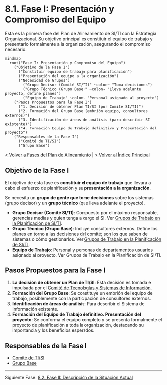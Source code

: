 # 8.1. Fase I: Presentación y Compromiso del Equipo

Esta es la primera fase del Plan de Alineamiento de SI/TI con la Estrategia Organizacional. Su objetivo principal es constituir el equipo de trabajo y presentarlo formalmente a la organización, asegurando el compromiso necesario.

```mermaid
mindmap
  root("Fase I: Presentación y Compromiso del Equipo")
    ("Objetivo de la Fase I")
      ("Constituir equipo de trabajo para planificación")
      ("Presentación del equipo a la organización")
      ("Necesidad de Grupos")
        ("Grupo Decisor (Comité SI/TI)" ~colon~ "Toma decisiones")
        ("Grupo Técnico (Grupo Base)" ~colon~ "Lleva adelante proyecto, define planes")
        ("Equipo de Trabajo" ~colon~ "Personal asignado al proyecto")
    ("Pasos Propuestos para la Fase I")
      ("1. Decisión de obtener Plan TI/SI (por Comité SI/TI)")
      ("2. Formación del Grupo Base (embrión equipo, consultores externos)")
      ("3. Identificación de áreas de análisis (para describir SI existente)")
      ("4. Formación Equipo de Trabajo definitivo y Presentación del proyecto")
    ("Responsables de la Fase I")
      ("Comité de TI/SI")
      ("Grupo Base")
```

[< Volver a Fases del Plan de Alineamiento](./08_Fases_Plan_Alineamiento.md) | [< Volver al Índice Principal](./00_Indice_SI_TI.md)

## Objetivo de la Fase I

El objetivo de esta fase es **constituir el equipo de trabajo** que llevará a cabo el esfuerzo de planificación y su **presentación a la organización**.

Se necesita un **grupo de gente que tome decisiones** sobre los sistemas (grupo decisor) y un **grupo técnico** (que lleva adelante el proyecto).

*   **Grupo Decisor (Comité SI/TI)**: Compuesto por el máximo responsable, gerencias medias y quien tenga a cargo el SI. Ver [Grupos de Trabajo en la Planificación de SI/TI](./07_Grupos_Trabajo_Planificacion.md#1-comité-de-tecnologías-y-sistemas-de-información-comité-de-siti).
*   **Grupo Técnico (Grupo Base)**: Incluye consultores externos. Define los planes en torno a las decisiones del comité; son los que saben de sistemas o cómo gestionarlos. Ver [Grupos de Trabajo en la Planificación de SI/TI](./07_Grupos_Trabajo_Planificacion.md#3-grupo-base).
*   **Equipo de Trabajo**: Personal y personas de departamentos usuarios asignado al proyecto. Ver [Grupos de Trabajo en la Planificación de SI/TI](./07_Grupos_Trabajo_Planificacion.md#2-equipo-de-trabajo).

## Pasos Propuestos para la Fase I

1.  **La decisión de obtener un Plan de TI/SI**: Esta decisión es tomada e impulsada por el [Comité de Tecnologías y Sistemas de Información](./07_Grupos_Trabajo_Planificacion.md#1-comité-de-tecnologías-y-sistemas-de-información-comité-de-siti).
2.  **Formación del Grupo Base**: Se constituye un embrión del equipo de trabajo, posiblemente con la participación de consultores externos.
3.  **Identificación de áreas de análisis**: Para describir el Sistema de Información existente.
4.  **Formación del Equipo de Trabajo definitivo. Presentación del proyecto**: Se conforma el equipo completo y se presenta formalmente el proyecto de planificación a toda la organización, destacando su importancia y los beneficios esperados.

## Responsables de la Fase I

*   [Comité de TI/SI](./07_Grupos_Trabajo_Planificacion.md#1-comité-de-tecnologías-y-sistemas-de-información-comité-de-siti)
*   [Grupo Base](./07_Grupos_Trabajo_Planificacion.md#3-grupo-base)

---

Siguiente Fase: [8.2. Fase II: Descripción de la Situación Actual](./08b_Fase_II_Descripcion_Situacion_Actual.md) 